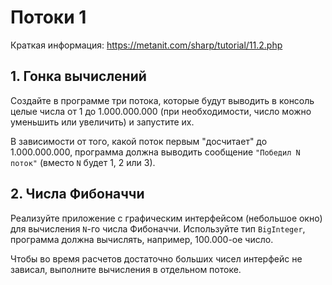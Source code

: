# Потоки 1

Краткая информация:
https://metanit.com/sharp/tutorial/11.2.php

## 1. Гонка вычислений

Создайте в программе три потока, которые будут выводить в консоль целые числа от 1 до 1.000.000.000 (при необходимости, число можно уменьшить или увеличить) и запустите их.

В зависимости от того, какой поток первым "досчитает" до 1.000.000.000, программа должна выводить сообщение `"Победил N поток"` (вместо `N` будет 1, 2 или 3).


## 2. Числа Фибоначчи

Реализуйте приложение с графическим интерфейсом (небольшое окно) для вычисления `N`-го числа Фибоначчи. Используйте тип `BigInteger`, программа должна вычислять, например, 100.000-ое число.

Чтобы во время расчетов достаточно больших чисел интерфейс не зависал, выполните вычисления в отдельном потоке.